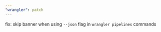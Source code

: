 ```yaml
---
"wrangler": patch
---
```


fix: skip banner when using `--json` flag in `wrangler pipelines` commands
